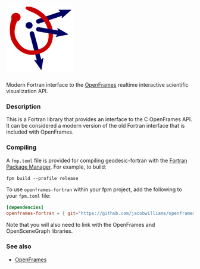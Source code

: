 ![openframes-fortran](media/icon.png)
============

Modern Fortran interface to the [OpenFrames](https://github.com/ravidavi/OpenFrames) realtime interactive scientific visualization API.

### Description

This is a Fortran library that provides an interface to the C OpenFrames API. It can be considered a modern version of the old Fortran interface that is included with OpenFrames.

### Compiling

A `fmp.toml` file is provided for compiling geodesic-fortran with the [Fortran Package Manager](https://github.com/fortran-lang/fpm). For example, to build:

```
fpm build --profile release
```

To use `openframes-fortran` within your fpm project, add the following to your `fpm.toml` file:
```toml
[dependencies]
openframes-fortran = { git="https://github.com/jacobwilliams/openframes-fortran.git" }
```

Note that you will also need to link with the OpenFrames and OpenSceneGraph libraries.

### See also
 * [OpenFrames](https://github.com/ravidavi/OpenFrames)
